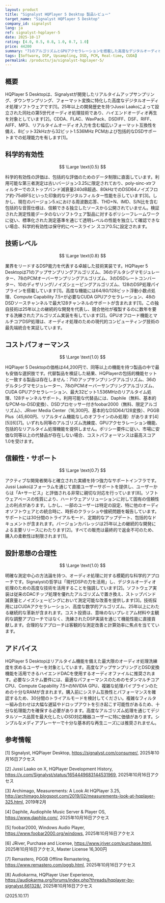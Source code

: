 ```yaml
---
layout: product
title: "Signalyst HQPlayer 5 Desktop 製品レビュー"
target_name: "Signalyst HQPlayer 5 Desktop"
company_id: signalyst
lang: ja
ref: signalyst-hqplayer-5
date: 2025-10-17
rating: [4.0, 0.5, 0.8, 1.0, 0.7, 1.0]
price: 44200
summary: "71のアルゴリズムとGPUアクセラレーションを搭載した高度なデジタルオーディオ処理ソフトウェア。リアルタイムアップサンプリング、ダウンサンプリング、フォーマット変換を提供し、現時点では測定データが限られているものの最先端DSP技術を代表する製品です。"
tags: [Software, DSP, Upsampling, DSD, PCM, Real-time, CUDA]
permalink: /products/ja/signalyst-hqplayer-5/
---
```


## 概要

HQPlayer 5 Desktopは、Signalystが開発したリアルタイムアップサンプリング、ダウンサンプリング、フォーマット変換に特化した高度なデジタルオーディオ処理ソフトウェアです[1]。25年以上の開発歴史を持つJussi Laakoによって設立された同社の第5世代オーディオ処理技術であり、ハイエンドオーディオ再生を対象としています[2]。CDDA、FLAC、WavPack、DSDIFF、DSF、RIFF、AIFF、MP3、リアルタイムオーディオ入力を含む幅広いフォーマット互換性を備え、8ビット32kHzから32ビット1.536MHz PCMおよび包括的なDSDサポートまでの処理能力を有します[1]。

## 科学的有効性

$$ \Large \text{0.5} $$

科学的有効性の評価は、包括的な評価のためのデータ制限に直面しています。利用可能な第三者測定は古いバージョン3.25に限定されており、poly-sinc-xtrフィルターでのストップバンド減衰量240dB超過、80kHzでのDSD64ノイズフロア約-75dBFSといった印象的なデジタルフィルター性能を示しています[3]。しかし、現在のバージョン5.xにおける周波数応答、THD+N、IMD、S/N比を含む包括的な音質仕様は、信頼できる独立したソースから公開されていません。検証された測定性能データのないソフトウェア製品に対するポリシーフレームワークに従い、標準化された測定基準を通じて透明レベルの性能を独立して確認できない場合、科学的有効性は保守的にベースライン スコア0.5に設定されます。

## 技術レベル

$$ \Large \text{0.8} $$

業界をリードするDSP能力を代表する卓越した技術実装です。HQPlayer 5 Desktopは71のアップサンプリングアルゴリズム、36のデルタシグマモジュレーター、78のPCMオーバーサンプリングアルゴリズム、3のDSDレートコンバーター、10のディザリング/ノイズシェーピングアルゴリズム、128のDSP処理パイプラインを搭載しています[1]。高度な機能には64/80/128ビット浮動小数点処理、Compute Capability 7.5+が必要なCUDA GPUアクセラレーション、48のDSDソースチャンネルで最大128チャンネルのサポートが含まれます[1]。この独自技術は25年以上の継続的な開発を代表し、競合他社が複製するのに数年を要する洗練されたアルゴリズム実装を有しています[2]。GPUオフロード機能とマルチコアDSP処理は、オーディオ処理のための現代的コンピューティング技術の最先端統合を実証しています。

## コストパフォーマンス

$$ \Large \text{1.0} $$

HQPlayer 5 Desktopの価格は44,200円で、同等以上の機能を持つ製品の中で最も安価な選択肢です。代替製品を検証した結果、HQPlayerの包括的機能セットと一致する製品は存在しません：71のアップサンプリングアルゴリズム、36のデルタシグマモジュレーター、78のPCMオーバーサンプリングアルゴリズム、CUDA GPUアクセラレーション、最大32ビット1.536MHzのリアルタイム処理、128チャンネルサポート。利用可能な代替品には、Daphile（無料、基本的なPCM-to-DSD変換）、DSDプロセッサー付きfoobar2000（無料、限定アルゴリズム）、JRiver Media Center（16,300円、基本的なDSD64/128変換）、PGGB Plus（45,600円、リアルタイム機能なしのオフラインのみ処理）があります[4][5][6][7]。いずれも同等のアルゴリズム洗練度、GPUアクセラレーション機能、包括的なリアルタイム処理機能を提供しません。ポリシー要件に従い、市場に安価な同等以上の代替品が存在しない場合、コストパフォーマンスは最高スコア1.0を受けます。

## 信頼性・サポート

$$ \Large \text{0.7} $$

アクティブな開発者関与と確立された実績を持つ強力なサポートインフラです。Jussi Laakoはフォーラムを通じて直接ユーザーサポートを提供し、ユーザーからは「A+サービス」と評価される非常に親切な対応を行っています[8]。ソフトウェアベースの性質により、ハードウェアソリューションに対して固有の信頼性上の利点があります。しかし、一部のユーザーは特定の設定、特に他のオーディオソフトウェアとの統合時に、時折のクラッシュや接続問題を報告しています。サポートには30分間のトライアルモード、定期的なアップデート、包括的なドキュメントが含まれます。バージョンカバレッジは25年以上の継続的な開発による主要リリースにわたります[2]。すべての販売は最終的で返金不可のため、購入の柔軟性は制限されます[1]。

## 設計思想の合理性

$$ \Large \text{1.0} $$

明確な測定中心の方法論を持つ、オーディオ処理に対する模範的な科学的アプローチです。Signalystの哲学は「現代DSPの力を活用」し、デジタルオーディオ処理のための高度な技術を活用することを強調しています[2]。ソフトウェア実装は従来のDACチップ処理を優れたアルゴリズムで置き換え、ストップバンド減衰量とノイズシェーピングにおいて測定可能な改善を提供します[3]。技術採用にはCUDAアクセラレーション、高度な数学的アルゴリズム、25年以上にわたる継続的な革新が含まれます。コスト投資は、意味のないプレミアム材料や主観的な調整アプローチではなく、洗練されたDSP実装を通じて機能性能に直接貢献します。合理的なアプローチは客観的な測定改善と計算効率に焦点を当てています。

## アドバイス

HQPlayer 5 Desktopはリアルタイム機能を備えた最大限のオーディオ処理洗練度を求めるユーザーを対象としています。高度なアップサンプリングとDSD変換機能を活用できるハイエンドDACを使用するオーディオファイルに推奨されます。必要なシステム要件には、最適なパフォーマンスのためのモダンマルチコアCPU、Compute Capability 7.5+のNVIDIA GPU、複雑な処理パイプラインのための十分なRAMが含まれます。購入前にシステム互換性とパフォーマンスを確認するため、30分間のトライアルモードを検討してください。複雑なフィルター組み合わせは大幅な遅延やドロップアウトを引き起こす可能性があるため、十分な処理能力を確保する必要があります。高度なアルゴリズム処理を通じてデジタルソース品質を最大化したいDSD対応機器ユーザーに特に価値があります。シンプルなメディアプレーヤーで十分な基本的な再生ニーズには推奨されません。

## 参考情報

[1] Signalyst, HQPlayer Desktop, https://signalyst.com/consumer/, 2025年10月16日アクセス

[2] Jussi Laako on X, HQPlayer Development History, https://x.com/Signalyst/status/1654449683144531969, 2025年10月16日アクセス

[3] Archimago, Measurements: A Look At HQPlayer 3.25, http://archimago.blogspot.com/2019/02/measurements-look-at-hqplayer-325.html, 2019年2月

[4] Daphile, Audiophile Music Server & Player OS, https://www.daphile.com/, 2025年10月16日アクセス

[5] foobar2000, Windows Audio Player, https://www.foobar2000.org/windows, 2025年10月16日アクセス

[6] JRiver, Purchase and License, https://www.jriver.com/purchase.html, 2025年10月16日アクセス, Master License 16,300円

[7] Remastero, PGGB Offline Remastering, https://www.remastero.com/pggb.html, 2025年10月16日アクセス

[8] Audiokarma, HQPlayer User Experience, https://audiokarma.org/forums/index.php?threads/hqplayer-by-signalyst.661328/, 2025年10月16日アクセス

(2025.10.17)